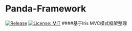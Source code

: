 # Panda-Framework

[![Release](https://img.shields.io/github/v/release/PandaWzg/Panda-Framework.svg?style=flat-square)](https://github.com/PandaWzg/Panda-Framework)
[![License: MIT](https://img.shields.io/badge/License-MIT-yellow.svg)](https://opensource.org/licenses/MIT)
####基于Iris MVC模式框架整理

